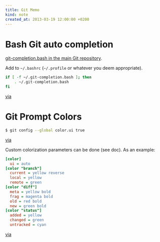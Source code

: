 ```yaml
---
title: Git Memo
kind: note
created_at: 2013-03-19 12:00:00 +0200
---
```

# Bash Git auto completion
[git-completion.bash in the main Git repository](http://git.kernel.org/?p=git/git.git;a=blob_plain;f=contrib/completion/git-completion.bash;hb=HEAD).

Add to `~/.bashrc` (`~/.profile` or whatever you deem appropriate).

``` bash
if [ -f ~/.git-completion.bash ]; then
	. ~/.git-completion.bash
fi
```

[via](http://www.vogella.com/blog/2013/03/19/git-auto-completion-for-the-bash-shell/)

# Git Prompt Colors

  ``` bash
  $ git config --global color.ui true
  ```

[via](http://git-scm.com/book/en/Customizing-Git-Git-Configuration#Colors-in-Git)

Custom colorization parameters can be done (see doc). As an example:

``` ini
[color]
  ui = auto
[color "branch"]
  current = yellow reverse
  local = yellow
  remote = green
[color "diff"]
  meta = yellow bold
  frag = magenta bold
  old = red bold
  new = green bold
[color "status"]
  added = yellow
  changed = green
  untracked = cyan
```

[via](http://nathanhoad.net/how-to-colours-in-git)